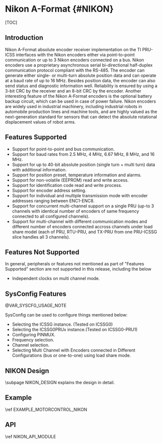 # Nikon A-Format {#NIKON}

[TOC]

## Introduction

Nikon A-Format absolute encoder receiver implementation on the TI PRU-ICSS interfaces with the Nikon encoders either via point-to-point communication or up to 3 Nikon encoders connected on a bus. Nikon encoders use a proprietary asynchronous serial bi-directional half-duplex communication protocol compliant with the RS-485. The encoder can generate either single- or multi-turn absolute position data and can operate at a baud rate of up to 16 MHz. Besides position data, the encoder can also send status and diagnostic information well. Reliability is ensured by using a 3-bit CRC by the receiver and an 8-bit CRC by the encoder. Another interesting feature of the Nikon A-Format encoders is the optional battery backup circuit, which can be used in case of power failure. Nikon encoders are widely used in industrial machinery, including industrial robots in automobile production lines and machine tools, and are highly valued as the next-generation standard for sensors that can detect the absolute rotational displacement values of robot arms.

## Features Supported

   -  Support for point-to-point and bus communication.
   -  Support for baud rates from 2.5 MHz, 4 MHz, 6.67 MHz, 8 MHz, and 16 MHz.
   -  Support for up to 40-bit absolute position (single turn + multi turn) data with additional information.
   -  Support for position preset, temperature information and alarms.
   -  Support for non-volatile (EEPROM) read and write access.
   -  Support for identification code read and write process.
   -  Support for encoder address setting.
   -  Support for individual and multiple transmission mode with encoder addresses ranging between ENC1-ENC8.
   -  Support for concurrent multi-channel support on a single PRU (up-to 3 channels with identical number of encoders of same frequency connected to all configured channels).
   -  Support for multi-channel with different communication modes and different number of encoders connected accross channels under load share model (each of PRU, RTU-PRU, and TX-PRU from one PRU-ICSSG slice handles all 3 channels).

## Features Not Supported

In general, peripherals or features not mentioned as part of "Features Supported" section are not
supported in this release, including the below
-  Independent clocks on multi channel mode.

## SysConfig Features

@VAR_SYSCFG_USAGE_NOTE

SysConfig can be used to configure things mentioned below:
- Selecting the ICSSG instance. (Tested on ICSSG0)
- Selecting the ICSSG0PRUx instance.(Tested on ICSSG0-PRU1)
- Configuring PINMUX.
- Frequency selection.
- Channel selection.
- Selecting Multi Channel with Encoders connected in Different Configurations (bus or one-to-one) using load share mode.


## NIKON Design

\subpage NIKON_DESIGN explains the design in detail.

## Example
\ref EXAMPLE_MOTORCONTROL_NIKON

## API
\ref NIKON_API_MODULE


